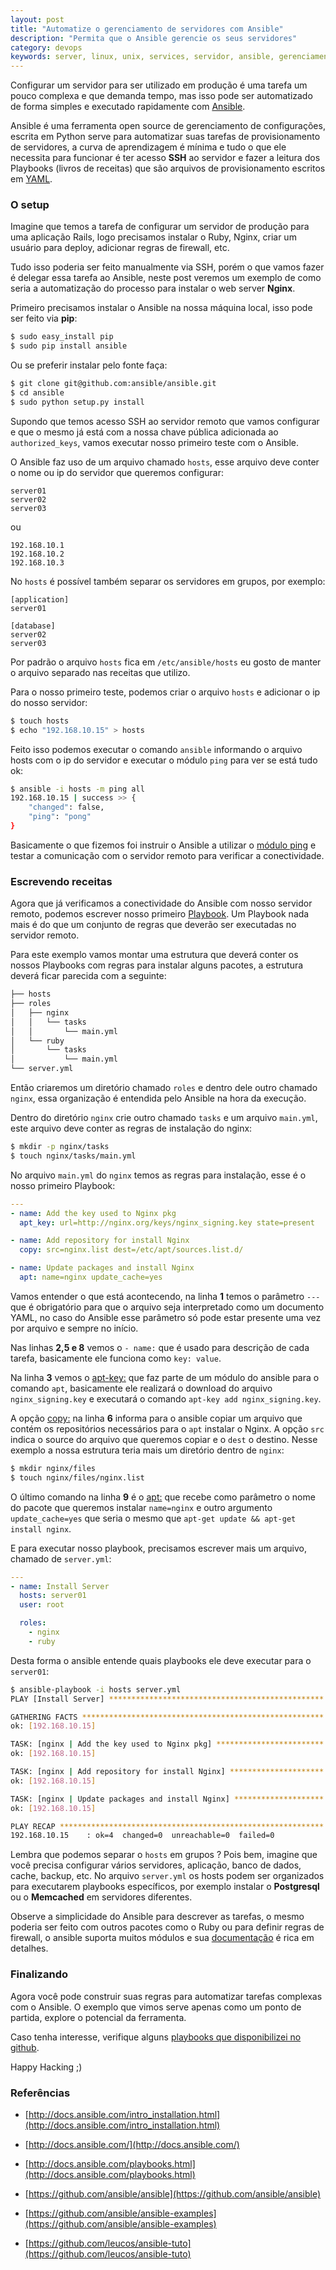 ```yaml
---
layout: post
title: "Automatize o gerenciamento de servidores com Ansible"
description: "Permita que o Ansible gerencie os seus servidores"
category: devops
keywords: server, linux, unix, services, servidor, ansible, gerenciamento, ssh, provisionamento, devops
---
```


Configurar um servidor para ser utilizado em produção é uma tarefa um pouco
complexa e que demanda tempo, mas isso pode ser automatizado de forma simples
e executado rapidamente com [Ansible](http://www.ansible.com/).

Ansible é uma ferramenta open source de gerenciamento de configurações, escrita
em Python serve para automatizar suas tarefas de provisionamento de servidores,
a curva de aprendizagem é mínima e tudo o que ele necessita para funcionar é
ter acesso **SSH** ao servidor e fazer a leitura dos Playbooks (livros de receitas)
que são arquivos de provisionamento escritos em [YAML](http://www.yaml.org/).

### O setup

Imagine que temos a tarefa de configurar um servidor de produção para uma
aplicação Rails, logo precisamos instalar o Ruby, Nginx, criar um usuário para
deploy, adicionar regras de firewall, etc.

Tudo isso poderia ser feito manualmente via SSH, porém o que vamos fazer é
delegar essa tarefa ao Ansible, neste post veremos um exemplo de como seria a
automatização do processo para instalar o web server **Nginx**.

Primeiro precisamos instalar o Ansible na nossa máquina local, isso pode ser
feito via **pip**:

```bash
$ sudo easy_install pip
$ sudo pip install ansible
```

Ou se preferir instalar pelo fonte faça:

```bash
$ git clone git@github.com:ansible/ansible.git
$ cd ansible
$ sudo python setup.py install
```

Supondo que temos acesso SSH ao servidor remoto que vamos configurar e que o
mesmo já está com a nossa chave pública adicionada ao `authorized_keys`, vamos
executar nosso primeiro teste com o Ansible.

O Ansible faz uso de um arquivo chamado `hosts`, esse arquivo deve conter o
nome ou ip do servidor que queremos configurar:

```text
server01
server02
server03
```

ou

```text
192.168.10.1
192.168.10.2
192.168.10.3
```

No `hosts` é possível também separar os servidores em grupos, por exemplo:

```text
[application]
server01

[database]
server02
server03
```

Por padrão o arquivo `hosts` fica em `/etc/ansible/hosts` eu gosto de manter o
arquivo separado nas receitas que utilizo.

Para o nosso primeiro teste, podemos criar o arquivo `hosts` e adicionar o ip
do nosso servidor:

```bash
$ touch hosts
$ echo "192.168.10.15" > hosts
```

Feito isso podemos executar o comando `ansible` informando o arquivo hosts com
o ip do servidor e executar o módulo `ping` para ver se está tudo ok:

```bash
$ ansible -i hosts -m ping all
192.168.10.15 | success >> {
    "changed": false,
    "ping": "pong"
}
```

Basicamente o que fizemos foi instruir o Ansible a utilizar o [módulo ping](http://docs.ansible.com/ping_module.html) e
testar a comunicação com o servidor remoto para verificar a conectividade.

### Escrevendo receitas

Agora que já verificamos a conectividade do Ansible com nosso servidor remoto,
podemos escrever nosso primeiro [Playbook](http://docs.ansible.com/playbooks.html).
Um Playbook nada mais é do que um conjunto de regras que deverão ser
executadas no servidor remoto.

Para este exemplo vamos montar uma estrutura que deverá conter os nossos
Playbooks com regras para instalar alguns pacotes, a estrutura deverá ficar
parecida com a seguinte:

```bash
├── hosts
├── roles
│   ├── nginx
│   │   └── tasks
│   │       └── main.yml
│   └── ruby
│       └── tasks
│           └── main.yml
└── server.yml
```

Então criaremos um diretório chamado `roles` e dentro dele outro chamado
`nginx`, essa organização é entendida pelo Ansible na hora da execução.

Dentro do diretório `nginx` crie outro chamado `tasks` e um arquivo `main.yml`,
este arquivo deve conter as regras de instalação do nginx:

```bash
$ mkdir -p nginx/tasks
$ touch nginx/tasks/main.yml
```

No arquivo `main.yml` do `nginx` temos as regras para instalação, esse é o
nosso primeiro Playbook:

```yaml
---
- name: Add the key used to Nginx pkg
  apt_key: url=http://nginx.org/keys/nginx_signing.key state=present

- name: Add repository for install Nginx
  copy: src=nginx.list dest=/etc/apt/sources.list.d/

- name: Update packages and install Nginx
  apt: name=nginx update_cache=yes
```

Vamos entender o que está acontecendo, na linha **1** temos o parâmetro `---`
que é obrigatório para que o arquivo seja interpretado como um documento YAML,
no caso do Ansible esse parâmetro só pode estar presente uma vez por arquivo e
sempre no início.

Nas linhas **2,5 e 8** vemos o `- name:` que é usado para descrição de cada
tarefa, basicamente ele funciona como `key: value`.

Na linha **3** vemos o [apt-key:](http://docs.ansible.com/apt_key_module.html) que faz parte de um módulo do ansible para o
comando `apt`, basicamente ele realizará o download do arquivo
`nginx_signing.key` e executará o comando `apt-key add nginx_signing.key`.

A opção [copy:](http://docs.ansible.com/copy_module.html) na linha **6** informa para o ansible copiar um arquivo que
contém os repositórios necessários para o `apt` instalar o Nginx. A opção `src`
indica o source do arquivo que queremos copiar e o `dest` o destino. Nesse
exemplo a nossa estrutura teria mais um diretório dentro de `nginx`:

```bash
$ mkdir nginx/files
$ touch nginx/files/nginx.list
```

O último comando na linha **9** é o [apt:](http://docs.ansible.com/apt_module.html) que recebe como parâmetro o nome do
pacote que queremos instalar `name=nginx` e outro argumento `update_cache=yes`
que seria o mesmo que `apt-get update && apt-get install nginx`.

E para executar nosso playbook, precisamos escrever mais um arquivo, chamado de
`server.yml`:

```yaml
---
- name: Install Server
  hosts: server01
  user: root

  roles:
    - nginx
    - ruby
```

Desta forma o ansible entende quais playbooks ele deve executar para o
`server01`:

```bash
$ ansible-playbook -i hosts server.yml
PLAY [Install Server] ************************************************

GATHERING FACTS ******************************************************
ok: [192.168.10.15]

TASK: [nginx | Add the key used to Nginx pkg] ************************
ok: [192.168.10.15]

TASK: [nginx | Add repository for install Nginx] *********************
ok: [192.168.10.15]

TASK: [nginx | Update packages and install Nginx] ********************
ok: [192.168.10.15]

PLAY RECAP ***********************************************************
192.168.10.15    : ok=4  changed=0  unreachable=0  failed=0
```

Lembra que podemos separar o `hosts` em grupos ? Pois bem, imagine que você
precisa configurar vários servidores, aplicação, banco de dados, cache, backup,
etc. No arquivo `server.yml` os hosts podem ser organizados para executarem
playbooks específicos, por exemplo instalar o **Postgresql** ou o **Memcached**
em servidores diferentes.

Observe a simplicidade do Ansible para descrever as tarefas, o mesmo poderia
ser feito com outros pacotes como o Ruby ou para definir regras de firewall, o
ansible suporta muitos módulos e sua [documentação](http://docs.ansible.com/) é rica em detalhes.

### Finalizando

Agora você pode construir suas regras para automatizar tarefas complexas com o
Ansible. O exemplo que vimos serve apenas como um ponto de partida, explore o
potencial da ferramenta.

Caso tenha interesse, verifique alguns [playbooks que disponibilizei no github](https://github.com/infoslack/simple-ansible).

Happy Hacking ;)

### Referências

- [http://docs.ansible.com/intro_installation.html](http://docs.ansible.com/intro_installation.html)

- [http://docs.ansible.com/](http://docs.ansible.com/)

- [http://docs.ansible.com/playbooks.html](http://docs.ansible.com/playbooks.html)

- [https://github.com/ansible/ansible](https://github.com/ansible/ansible)

- [https://github.com/ansible/ansible-examples](https://github.com/ansible/ansible-examples)

- [https://github.com/leucos/ansible-tuto](https://github.com/leucos/ansible-tuto)

